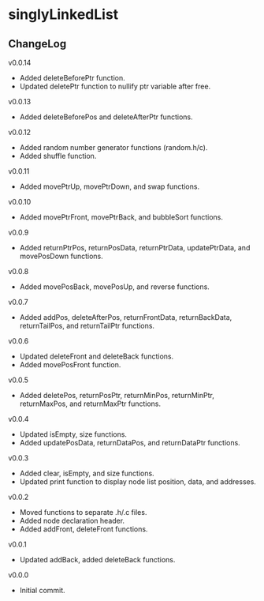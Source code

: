 # singlyLinkedList

## ChangeLog
v0.0.14
- Added deleteBeforePtr function.
- Updated deletePtr function to nullify ptr variable after free.

v0.0.13
- Added deleteBeforePos and deleteAfterPtr functions.

v0.0.12
- Added random number generator functions (random.h/c).
- Added shuffle function.

v0.0.11
- Added movePtrUp, movePtrDown, and swap functions.

v0.0.10
- Added movePtrFront, movePtrBack, and bubbleSort functions.

v0.0.9
- Added returnPtrPos, returnPosData, returnPtrData, updatePtrData, and movePosDown functions.

v0.0.8
- Added movePosBack, movePosUp, and reverse functions.

v0.0.7
- Added addPos, deleteAfterPos, returnFrontData, returnBackData, returnTailPos, and returnTailPtr functions.

v0.0.6
- Updated deleteFront and deleteBack functions.
- Added movePosFront function.

v0.0.5
- Added deletePos, returnPosPtr, returnMinPos, returnMinPtr, returnMaxPos, and returnMaxPtr functions.

v0.0.4
- Updated isEmpty, size functions.
- Added updatePosData, returnDataPos, and returnDataPtr functions.

v0.0.3
- Added clear, isEmpty, and size functions.
- Updated print function to display node list position, data, and addresses.

v0.0.2
- Moved functions to separate .h/.c files.
- Added node declaration header.
- Added addFront, deleteFront functions.

v0.0.1
- Updated addBack, added deleteBack functions. 

v0.0.0
- Initial commit.